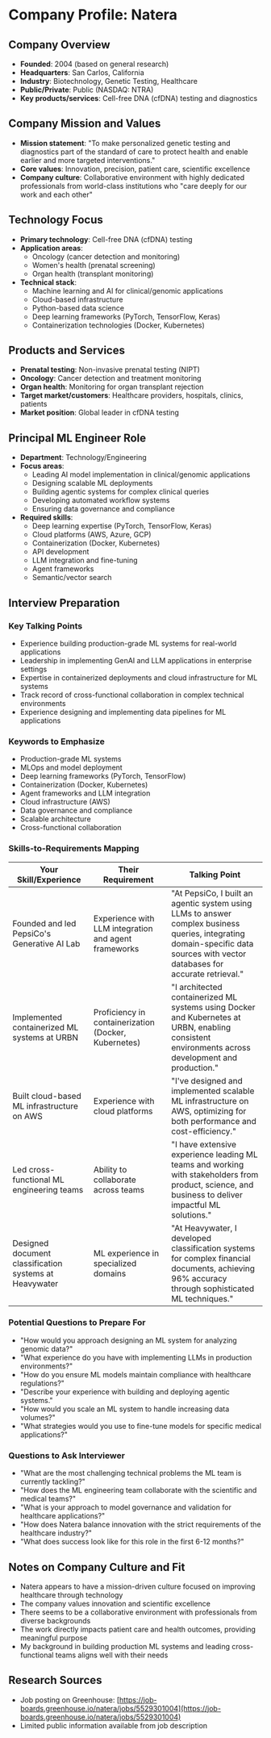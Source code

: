 # Company Profile: Natera

## Company Overview
- **Founded**: 2004 (based on general research)
- **Headquarters**: San Carlos, California
- **Industry**: Biotechnology, Genetic Testing, Healthcare
- **Public/Private**: Public (NASDAQ: NTRA)
- **Key products/services**: Cell-free DNA (cfDNA) testing and diagnostics

## Company Mission and Values
- **Mission statement**: "To make personalized genetic testing and diagnostics part of the standard of care to protect health and enable earlier and more targeted interventions."
- **Core values**: Innovation, precision, patient care, scientific excellence
- **Company culture**: Collaborative environment with highly dedicated professionals from world-class institutions who "care deeply for our work and each other"

## Technology Focus
- **Primary technology**: Cell-free DNA (cfDNA) testing
- **Application areas**: 
  - Oncology (cancer detection and monitoring)
  - Women's health (prenatal screening)
  - Organ health (transplant monitoring)
- **Technical stack**: 
  - Machine learning and AI for clinical/genomic applications
  - Cloud-based infrastructure
  - Python-based data science
  - Deep learning frameworks (PyTorch, TensorFlow, Keras)
  - Containerization technologies (Docker, Kubernetes)

## Products and Services
- **Prenatal testing**: Non-invasive prenatal testing (NIPT)
- **Oncology**: Cancer detection and treatment monitoring
- **Organ health**: Monitoring for organ transplant rejection
- **Target market/customers**: Healthcare providers, hospitals, clinics, patients
- **Market position**: Global leader in cfDNA testing

## Principal ML Engineer Role
- **Department**: Technology/Engineering
- **Focus areas**: 
  - Leading AI model implementation in clinical/genomic applications
  - Designing scalable ML deployments
  - Building agentic systems for complex clinical queries
  - Developing automated workflow systems
  - Ensuring data governance and compliance
- **Required skills**:
  - Deep learning expertise (PyTorch, TensorFlow, Keras)
  - Cloud platforms (AWS, Azure, GCP)
  - Containerization (Docker, Kubernetes)
  - API development
  - LLM integration and fine-tuning
  - Agent frameworks
  - Semantic/vector search

## Interview Preparation
### Key Talking Points
- Experience building production-grade ML systems for real-world applications
- Leadership in implementing GenAI and LLM applications in enterprise settings
- Expertise in containerized deployments and cloud infrastructure for ML systems
- Track record of cross-functional collaboration in complex technical environments
- Experience designing and implementing data pipelines for ML applications

### Keywords to Emphasize
- Production-grade ML systems
- MLOps and model deployment
- Deep learning frameworks (PyTorch, TensorFlow)
- Containerization (Docker, Kubernetes)
- Agent frameworks and LLM integration
- Cloud infrastructure (AWS)
- Data governance and compliance
- Scalable architecture
- Cross-functional collaboration

### Skills-to-Requirements Mapping
| Your Skill/Experience | Their Requirement | Talking Point |
|----------------------|-------------------|---------------|
| Founded and led PepsiCo's Generative AI Lab | Experience with LLM integration and agent frameworks | "At PepsiCo, I built an agentic system using LLMs to answer complex business queries, integrating domain-specific data sources with vector databases for accurate retrieval." |
| Implemented containerized ML systems at URBN | Proficiency in containerization (Docker, Kubernetes) | "I architected containerized ML systems using Docker and Kubernetes at URBN, enabling consistent environments across development and production." |
| Built cloud-based ML infrastructure on AWS | Experience with cloud platforms | "I've designed and implemented scalable ML infrastructure on AWS, optimizing for both performance and cost-efficiency." |
| Led cross-functional ML engineering teams | Ability to collaborate across teams | "I have extensive experience leading ML teams and working with stakeholders from product, science, and business to deliver impactful ML solutions." |
| Designed document classification systems at Heavywater | ML experience in specialized domains | "At Heavywater, I developed classification systems for complex financial documents, achieving 96% accuracy through sophisticated ML techniques." |

### Potential Questions to Prepare For
- "How would you approach designing an ML system for analyzing genomic data?"
- "What experience do you have with implementing LLMs in production environments?"
- "How do you ensure ML models maintain compliance with healthcare regulations?"
- "Describe your experience with building and deploying agentic systems."
- "How would you scale an ML system to handle increasing data volumes?"
- "What strategies would you use to fine-tune models for specific medical applications?"

### Questions to Ask Interviewer
- "What are the most challenging technical problems the ML team is currently tackling?"
- "How does the ML engineering team collaborate with the scientific and medical teams?"
- "What is your approach to model governance and validation for healthcare applications?"
- "How does Natera balance innovation with the strict requirements of the healthcare industry?"
- "What does success look like for this role in the first 6-12 months?"

## Notes on Company Culture and Fit
- Natera appears to have a mission-driven culture focused on improving healthcare through technology
- The company values innovation and scientific excellence
- There seems to be a collaborative environment with professionals from diverse backgrounds
- The work directly impacts patient care and health outcomes, providing meaningful purpose
- My background in building production ML systems and leading cross-functional teams aligns well with their needs

## Research Sources
- Job posting on Greenhouse: [https://job-boards.greenhouse.io/natera/jobs/5529301004](https://job-boards.greenhouse.io/natera/jobs/5529301004)
- Limited public information available from job description